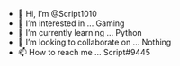 - 👋 Hi, I’m @Script1010
- 👀 I’m interested in ... Gaming
- 🌱 I’m currently learning ... Python
- 💞️ I’m looking to collaborate on ... Nothing
- 📫 How to reach me ... Script#9445

<!---
Script1010/Script1010 is a ✨ special ✨ repository because its `README.md` (this file) appears on your GitHub profile.
You can click the Preview link to take a look at your changes.
--->
